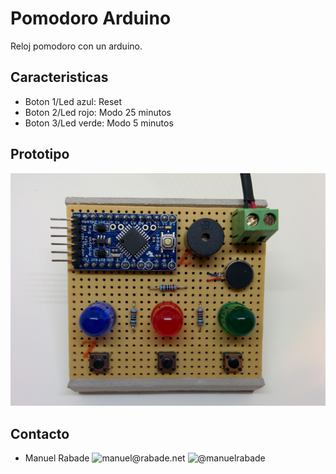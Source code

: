 Pomodoro Arduino
================

Reloj pomodoro con un arduino.

Caracteristicas
---------------

* Boton 1/Led azul: Reset
* Boton 2/Led rojo: Modo 25 minutos
* Boton 3/Led verde: Modo 5 minutos

Prototipo
---------

![Prototipo](build/PomodoroArduino.jpg "Prototipo V1")

Contacto
--------

* Manuel Rabade
  ![manuel@rabade.net](mailto:manuel@rabade.net)
  ![@manuelrabade](http://twitter.com/manuelrabade)
